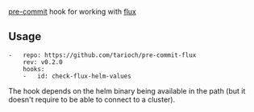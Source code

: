 [pre-commit](http://pre-commit.com) hook for working with [flux](http://fluxcd.io)


## Usage

```
-   repo: https://github.com/tarioch/pre-commit-flux
    rev: v0.2.0
    hooks:
    -   id: check-flux-helm-values
```

The hook depends on the helm binary being available in the path (but it doesn't require to be able to connect to a cluster).
